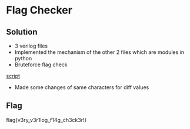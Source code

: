 # Flag Checker

## Solution
- 3 verilog files
- Implemented the mechanism of the other 2 files which are modules in python
- Bruteforce flag check

[script](./sol.py)

- Made some changes of same characters for diff values

## Flag
flag{v3ry_v3r1log_f14g_ch3ck3r!}
